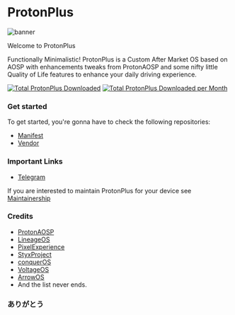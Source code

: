 # ProtonPlus

![banner](https://raw.githubusercontent.com/protonplus-org/.github/master/profile/banner.png)

Welcome to ProtonPlus 

Functionally Minimalistic!  ProtonPlus is a Custom After Market OS based on AOSP with enhancements tweaks from ProtonAOSP and some nifty little Quality of Life features to enhance your daily driving experience.

[![Total ProtonPlus Downloaded ](https://img.shields.io/sourceforge/dt/protonplus?&label=Downloads&color=critical&style=flat-square)](https://sourceforge.net/projects/protonplus/files/latest/download)  [![Total ProtonPlus Downloaded per Month](https://img.shields.io/sourceforge/dm/protonplus?&label=Downloads&color=critical&style=flat-square)](https://sourceforge.net/projects/protonplus/files/latest/download)

### Get started 

To get started, you're gonna have to check the following repositories:

- [Manifest](https://github.com/protonplus-org/manifest)
- [Vendor](https://github.com/protonplus-org/vendor_proton)

### Important Links

- [Telegram](https://t.me/ProtonPlusChat)

If you are interested to maintain ProtonPlus for your device see [Maintainership](https://forms.gle/k16DxWGm3QHNwi8EA)

### Credits

- [ProtonAOSP](https://github.com/protonaosp) 
- [LineageOS](https://github.com/lineageos) 
- [PixelExperience](https://github.com/pixelexperience) 
- [StyxProject](https://github.com/styxproject)
- [conquerOS](https://github.com/conqueros)
- [VoltageOS](https://github.com/voltageos)
- [ArrowOS](https://github.com/arrowos)
- And the list never ends.

### ありがとう

